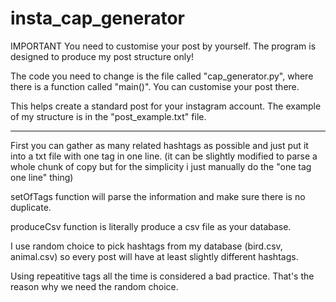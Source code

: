 # insta_cap_generator
IMPORTANT
You need to customise your post by yourself. The program is designed to produce my post structure only!

The code you need to change is the file called "cap_generator.py", where there is a function called "main()". You can customise your post there.


This helps create a standard post for your instagram account.
The example of my structure is in the "post_example.txt" file.

---
First you can gather as many related hashtags as possible and just put it into a txt file with one tag in one line. (it can be slightly modified to parse a whole chunk of copy but for the simplicity i just manually do the "one tag one line" thing)

setOfTags function will parse the information and make sure there is no duplicate.

produceCsv function is literally produce a csv file as your database.

I use random choice to pick hashtags from my database (bird.csv, animal.csv)
so every post will have at least slightly different hashtags. 

Using repeatitive tags all the time is considered a bad practice. That's the reason why we need the random choice.

